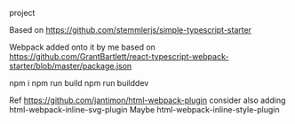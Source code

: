 project

Based on https://github.com/stemmlerjs/simple-typescript-starter

Webpack added onto it by me based on https://github.com/GrantBartlett/react-typescript-webpack-starter/blob/master/package.json

npm i
npm run build
npm run builddev


Ref https://github.com/jantimon/html-webpack-plugin
consider also adding html-webpack-inline-svg-plugin
Maybe html-webpack-inline-style-plugin